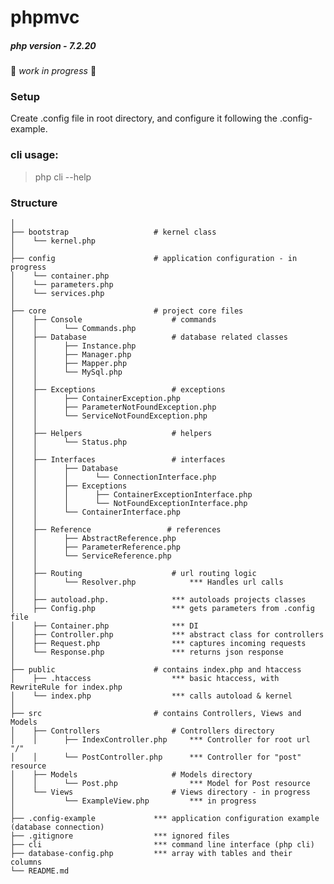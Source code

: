 
# phpmvc
##### php version - 7.2.20
🚧 *work in progress* 🚧

### Setup
Create .config file in root directory, and configure it following the .config-example.
    
### cli usage:
> php cli --help

### Structure
    
    │
    ├── bootstrap                   # kernel class
    │    └── kernel.php                 
    │
    ├── config                      # application configuration - in progress
    │    └── container.php   
    │    └── parameters.php 
    │    └── services.php              
    │
    ├── core                        # project core files
    │    ├── Console                    # commands
    │    │      └── Commands.php                
    │    ├── Database                   # database related classes
    │    │      ├── Instance.php
    │    │      ├── Manager.php
    │    │      ├── Mapper.php
    │    │      └── MySql.php
    │    │
    │    ├── Exceptions                 # exceptions
    │    │      ├── ContainerException.php
    │    │      ├── ParameterNotFoundException.php
    │    │      └── ServiceNotFoundException.php
    │    │
    │    ├── Helpers                    # helpers
    │    │      └── Status.php      
    │    │
    │    ├── Interfaces                 # interfaces
    │    │      ├── Database
    │    │      │      └── ConnectionInterface.php
    │    │      ├── Exceptions
    │    │      │      ├── ContainerExceptionInterface.php
    │    │      │      └── NotFoundExceptionInterface.php
    │    │      └── ContainerInterface.php
    │    │        
    │    ├── Reference                 # references
    │    │      ├── AbstractReference.php
    │    │      ├── ParameterReference.php
    │    │      └── ServiceReference.php
    │    │
    │    ├── Routing                    # url routing logic
    │    │      └── Resolver.php            *** Handles url calls
    │    │
    │    ├── autoload.php.              *** autoloads projects classes
    │    ├── Config.php                 *** gets parameters from .config file
    │    ├── Container.php              *** DI
    │    ├── Controller.php             *** abstract class for controllers
    │    ├── Request.php                *** captures incoming requests
    │    └── Response.php               *** returns json response
    │
    ├── public                      # contains index.php and htaccess
    │    ├── .htaccess                  *** basic htaccess, with RewriteRule for index.php
    │    └── index.php                  *** calls autoload & kernel
    │
    ├── src                         # contains Controllers, Views and Models
    │    ├── Controllers                # Controllers directory
    │    │      ├── IndexController.php     *** Controller for root url "/"
    │    │      └── PostController.php      *** Controller for "post" resource
    │    ├── Models                     # Models directory
    │    │      └── Post.php                *** Model for Post resource
    │    └── Views                      # Views directory - in progress
    │           └── ExampleView.php         *** in progress
    │
    ├── .config-example             *** application configuration example (database connection)
    ├── .gitignore                  *** ignored files
    ├── cli                         *** command line interface (php cli)
    ├── database-config.php         *** array with tables and their columns
    └── README.md
    


